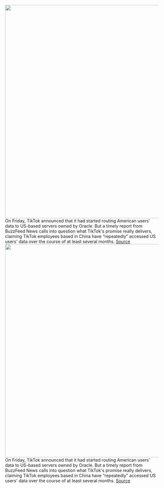 <img src='https://cdn.vox-cdn.com/thumbor/a-H3gL_sewXUuREAAP1arz6DQvY=/0x0:2040x1360/1200x800/filters:focal(857x517:1183x843)/cdn.vox-cdn.com/uploads/chorus_image/image/70993655/acastro_200713_1777_tikTok_0001.0.0.jpg' width='700px' /><br/>
On Friday, TikTok announced that it had started routing American users' data to US-based servers owned by Oracle. But a timely report from BuzzFeed News calls into question what TikTok's promise really delivers, claiming TikTok employees based in China have “repeatedly” accessed US users' data over the course of at least several months.
<a href='https://www.theverge.com/2022/6/19/23174775/tiktok-oracle-team-up-concerns-data-privacy-remain'> Source <a/><img src='https://cdn.vox-cdn.com/thumbor/a-H3gL_sewXUuREAAP1arz6DQvY=/0x0:2040x1360/1200x800/filters:focal(857x517:1183x843)/cdn.vox-cdn.com/uploads/chorus_image/image/70993655/acastro_200713_1777_tikTok_0001.0.0.jpg' width='700px' /><br/>
On Friday, TikTok announced that it had started routing American users' data to US-based servers owned by Oracle. But a timely report from BuzzFeed News calls into question what TikTok's promise really delivers, claiming TikTok employees based in China have “repeatedly” accessed US users' data over the course of at least several months.
<a href='https://www.theverge.com/2022/6/19/23174775/tiktok-oracle-team-up-concerns-data-privacy-remain'> Source <a/>